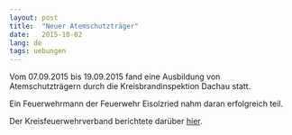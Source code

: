 ```yaml
---
layout: post
title:  "Neuer Atemschutzträger"
date:   2015-10-02
lang: de
tags: uebungen
---
```

Vom 07.09.2015 bis 19.09.2015 fand eine Ausbildung von Atemschutzträgern durch die Kreisbrandinspektion Dachau statt.

Ein Feuerwehrmann der Feuerwehr Eisolzried nahm daran erfolgreich teil.

Der Kreisfeuerwehrverband berichtete darüber [hier](http://kfv-dachau.de/index.php?section=news&cmd=details&newsid=867).
